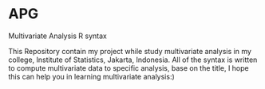 # APG
Multivariate Analysis R syntax

This Repository contain my project while study multivariate analysis in my college, Institute of Statistics, Jakarta, Indonesia.
All of the syntax is written to compute multivariate data to specific analysis, base on the title, I hope this can help you in learning 
multivariate analysis:)
